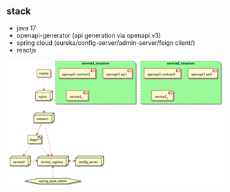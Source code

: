 ## stack

* java 17
* openapi-generator (api generation via openapi v3)
* spring cloud (eureka/config-server/admin-server/feign client/)
* reactjs

![](doc/architecture.png)
